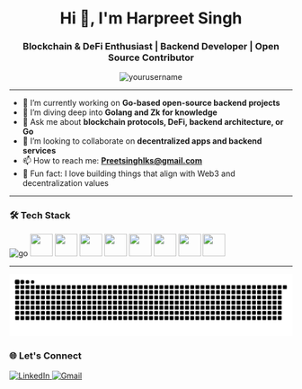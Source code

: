 <h1 align="center">Hi 👋, I'm Harpreet Singh</h1>
<h3 align="center">Blockchain & DeFi Enthusiast | Backend Developer | Open Source Contributor</h3>

<p align="center">
  <img src="https://komarev.com/ghpvc/?username=yourusername&label=Profile%20views&color=0e75b6&style=flat" alt="yourusername" />
</p>

---

- 🔭 I’m currently working on **Go-based open-source backend projects**
- 🌱 I’m diving deep into **Golang and Zk for knowledge**
- 💬 Ask me about **blockchain protocols, DeFi, backend architecture, or Go**
- 🤝 I’m looking to collaborate on **decentralized apps and backend services**
- 📫 How to reach me: **Preetsinghlks@gmail.com**
- 🧠 Fun fact: I love building things that align with Web3 and decentralization values

---

### 🛠️ Tech Stack

<p align="left">
  <img src="https://cdn.jsdelivr.net/gh/devicons/devicon/icons/go/go-original.svg" alt="go" width="40" height="40"/>
  <img src="https://cdn.jsdelivr.net/gh/devicons/devicon/icons/javascript/javascript-original.svg" width="40" height="40"/>
  <img src="https://cdn.jsdelivr.net/gh/devicons/devicon/icons/react/react-original.svg" width="40" height="40"/>
  <img src="https://cdn.jsdelivr.net/gh/devicons/devicon/icons/nextjs/nextjs-original.svg" width="40" height="40"/>
  <img src="https://cdn.jsdelivr.net/gh/devicons/devicon/icons/nodejs/nodejs-original.svg" width="40" height="40"/>
  <img src="https://cdn.jsdelivr.net/gh/devicons/devicon/icons/express/express-original.svg" width="40" height="40"/>
  <img src="https://cdn.jsdelivr.net/gh/devicons/devicon/icons/solidity/solidity-original.svg" width="40" height="40"/>
  <img src="https://cdn.jsdelivr.net/gh/devicons/devicon/icons/python/python-original.svg" width="40" height="40"/>
  <img src="https://cdn.jsdelivr.net/gh/devicons/devicon/icons/cplusplus/cplusplus-original.svg" width="40" height="40"/>
</p>

---

<p align = "center">
	<img src = "https://github.com/7oSkaaa/7oSkaaa/blob/output/github-contribution-grid-snake.svg?" alt = "Snake Game"/>
</p>



### 🌐 Let's Connect

<p align="left">
  <a href="https://www.linkedin.com/in/harpreet-singh-792362256" target="_blank">
    <img src="https://cdn.jsdelivr.net/gh/devicons/devicon/icons/linkedin/linkedin-original.svg" alt="LinkedIn" height="30" width="30" />
  </a>
  <a href="mailto:Preetsinghlks@gmail.com">
    <img src="https://img.icons8.com/fluency/48/gmail.png" height="30" width="30" alt="Gmail"/>
  </a>
</p>

